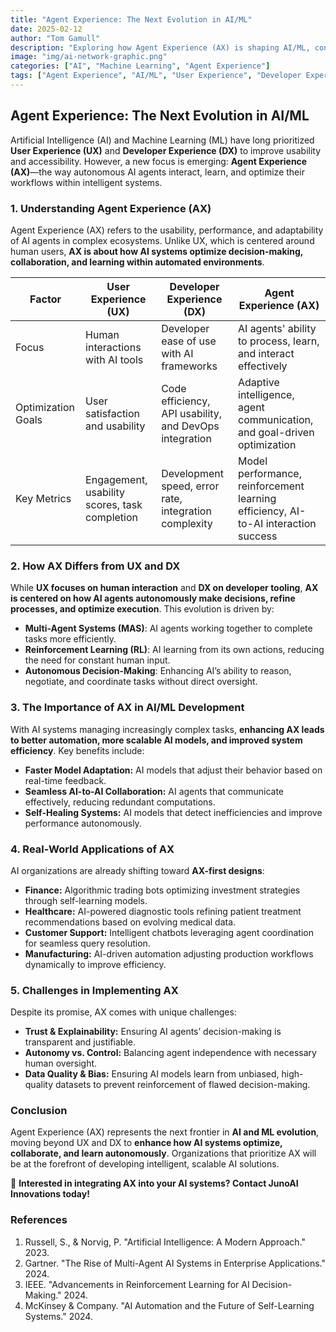 ```yaml
---
title: "Agent Experience: The Next Evolution in AI/ML"
date: 2025-02-12
author: "Tom Gamull"
description: "Exploring how Agent Experience (AX) is shaping AI/ML, contrasting it with User Experience (UX) and Developer Experience (DX)."
image: "img/ai-network-graphic.png"
categories: ["AI", "Machine Learning", "Agent Experience"]
tags: ["Agent Experience", "AI/ML", "User Experience", "Developer Experience"]
---
```


## Agent Experience: The Next Evolution in AI/ML

Artificial Intelligence (AI) and Machine Learning (ML) have long prioritized **User Experience (UX)** and **Developer Experience (DX)** to improve usability and accessibility. However, a new focus is emerging: **Agent Experience (AX)**—the way autonomous AI agents interact, learn, and optimize their workflows within intelligent systems.

### **1. Understanding Agent Experience (AX)**

Agent Experience (AX) refers to the usability, performance, and adaptability of AI agents in complex ecosystems. Unlike UX, which is centered around human users, **AX is about how AI systems optimize decision-making, collaboration, and learning within automated environments**.

| Factor | User Experience (UX) | Developer Experience (DX) | Agent Experience (AX) |
|--------|----------------------|---------------------------|----------------------|
| Focus  | Human interactions with AI tools | Developer ease of use with AI frameworks | AI agents' ability to process, learn, and interact effectively |
| Optimization Goals | User satisfaction and usability | Code efficiency, API usability, and DevOps integration | Adaptive intelligence, agent communication, and goal-driven optimization |
| Key Metrics | Engagement, usability scores, task completion | Development speed, error rate, integration complexity | Model performance, reinforcement learning efficiency, AI-to-AI interaction success |

### **2. How AX Differs from UX and DX**

While **UX focuses on human interaction** and **DX on developer tooling**, **AX is centered on how AI agents autonomously make decisions, refine processes, and optimize execution**. This evolution is driven by:
- **Multi-Agent Systems (MAS)**: AI agents working together to complete tasks more efficiently.
- **Reinforcement Learning (RL)**: AI learning from its own actions, reducing the need for constant human input.
- **Autonomous Decision-Making**: Enhancing AI’s ability to reason, negotiate, and coordinate tasks without direct oversight.

### **3. The Importance of AX in AI/ML Development**

With AI systems managing increasingly complex tasks, **enhancing AX leads to better automation, more scalable AI models, and improved system efficiency**. Key benefits include:
- **Faster Model Adaptation:** AI models that adjust their behavior based on real-time feedback.
- **Seamless AI-to-AI Collaboration:** AI agents that communicate effectively, reducing redundant computations.
- **Self-Healing Systems:** AI models that detect inefficiencies and improve performance autonomously.

### **4. Real-World Applications of AX**

AI organizations are already shifting toward **AX-first designs**:
- **Finance:** Algorithmic trading bots optimizing investment strategies through self-learning models.
- **Healthcare:** AI-powered diagnostic tools refining patient treatment recommendations based on evolving medical data.
- **Customer Support:** Intelligent chatbots leveraging agent coordination for seamless query resolution.
- **Manufacturing:** AI-driven automation adjusting production workflows dynamically to improve efficiency.

### **5. Challenges in Implementing AX**

Despite its promise, AX comes with unique challenges:
- **Trust & Explainability:** Ensuring AI agents’ decision-making is transparent and justifiable.
- **Autonomy vs. Control:** Balancing agent independence with necessary human oversight.
- **Data Quality & Bias:** Ensuring AI models learn from unbiased, high-quality datasets to prevent reinforcement of flawed decision-making.

### **Conclusion**

Agent Experience (AX) represents the next frontier in **AI and ML evolution**, moving beyond UX and DX to **enhance how AI systems optimize, collaborate, and learn autonomously**. Organizations that prioritize AX will be at the forefront of developing intelligent, scalable AI solutions.

📢 **Interested in integrating AX into your AI systems? Contact JunoAI Innovations today!**

### **References**
1. Russell, S., & Norvig, P. "Artificial Intelligence: A Modern Approach." 2023.
2. Gartner. "The Rise of Multi-Agent AI Systems in Enterprise Applications." 2024.
3. IEEE. "Advancements in Reinforcement Learning for AI Decision-Making." 2024.
4. McKinsey & Company. "AI Automation and the Future of Self-Learning Systems." 2024.